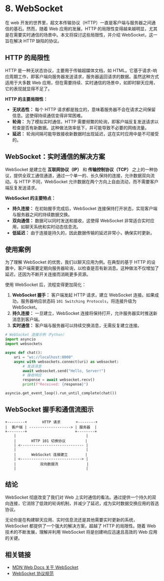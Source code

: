 # 8. WebSocket

在 web 开发的世界里，超文本传输协议（HTTP）一直是客户端与服务器之间通信的基石。然而，随着 Web 应用的发展，HTTP 的局限性变得越来越明显，尤其是在需要实时通信的场景中。本文将探讨这些局限性，并介绍 WebSocket，这一旨在解决 HTTP 缺陷的协议。

## HTTP 的局限性

HTTP 是一种无状态协议，主要用于传输超媒体文档，如 HTML。它基于请求-响应周期工作，即客户端向服务器发送请求，服务器返回请求的数据。虽然这种方式适用于大多数 Web 应用，但在需要持续、实时通信的场景中，如即时聊天应用，它的表现就显得不足了。

**HTTP 的主要局限性：**

- **无状态性：** 每个 HTTP 请求都是独立的，意味着服务器不会在请求之间保留信息。这使得持续通信变得非常困难。
- **轮询：** 为了模拟实时通信，HTTP 需要频繁的轮询，即客户端反复发送请求以检查是否有新数据。这种做法效率低下，并可能导致不必要的网络流量。
- **延迟：** 轮询间隔可能导致接收新数据时出现延迟，这在实时应用中是不可接受的。

## WebSocket：实时通信的解决方案

WebSocket 是建立在 **互联网协议（IP）** 和 **传输控制协议（TCP）** 之上的一种协议，提供全双工通信通道，通过一个单一的、长久保持的连接，允许数据双向流动。与 HTTP 不同，WebSocket 允许数据在两个方向上自由流动，而不需要客户端反复发送请求。

**WebSocket 的主要特点：**

- **持久连接：** 在初始握手完成后，WebSocket 连接保持打开状态，实现客户端与服务器之间的持续数据交换。
- **双向通信：** 数据可以同时发送和接收，这使得 WebSocket 非常适合实时应用，如聊天系统和实时动态信息流。
- **低延迟：** 由于连接是持久的，因此数据传输的延迟非常小，确保实时更新。

## 使用案例

为了理解 WebSocket 的优势，我们以聊天应用为例。在典型的基于 HTTP 的设置中，客户端需要定期向服务器轮询，以检查是否有新消息。这种做法不仅增加了延迟，还因为不断开关连接而消耗更多资源。

使用 WebSocket 后，流程变得更加简化：

1. **WebSocket 握手：** 客户端发起 HTTP 请求，建立 WebSocket 连接。如果成功，服务器响应状态码 `101 Switching Protocols`，将连接升级为 WebSocket。
2. **持久连接：** 一旦建立，WebSocket 连接将保持打开，允许服务器实时推送新消息到客户端。
3. **实时通信：** 客户端与服务器可以持续交换消息，无需反复建立连接。

```python
# WebSocket 连接示例（Python）
import asyncio
import websockets

async def chat():
    uri = "ws://localhost:8000"
    async with websockets.connect(uri) as websocket:
        # 发送消息
        await websocket.send("Hello, Server!")
        # 接收响应
        response = await websocket.recv()
        print(f"Received: {response}")

asyncio.get_event_loop().run_until_complete(chat())
```

## WebSocket 握手和通信流图示

```
+--------+       HTTP 请求       +--------+
|  客户端 | -------------------> | 服务器  |
+--------+                      +--------+
    |                                |
    |       HTTP 101 切换协议         |
    | <----------------------------- |
    |                                |
    |       WebSocket 连接建立        |
    | <----------------------------> |
    |           双向数据流             |
    |                                |
```

## 结论

WebSocket 彻底改变了我们对 Web 上实时通信的看法。通过提供一个持久的双向连接，它消除了低效的轮询机制，并减少了延迟，成为实时数据交换应用的首选协议。

无论你是在构建聊天应用、实时信息流还是其他需要实时更新的系统，WebSocket 都提供了一个强大的解决方案，超越了 HTTP 的局限性。随着 Web 技术的不断发展，理解并利用 WebSocket 将是创建响应迅速且高效的 Web 应用的关键。

## 相关链接

- [MDN Web Docs 关于 WebSocket](https://developer.mozilla.org/en-US/docs/Web/API/WebSockets_API)
- [WebSocket 协议规范](https://tools.ietf.org/html/rfc6455)
